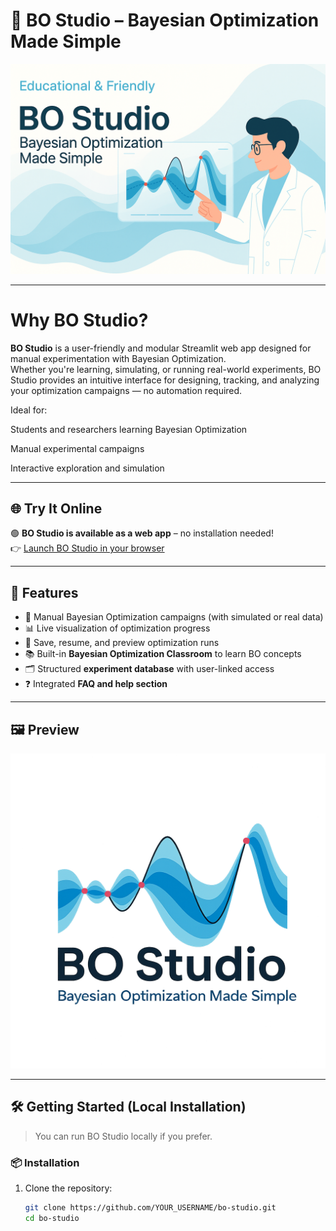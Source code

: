 # 🧪 BO Studio – Bayesian Optimization Made Simple

![BO Studio Logo](image3.png)

---
# Why BO Studio?

**BO Studio** is a user-friendly and modular Streamlit web app designed for manual experimentation with Bayesian Optimization.  
Whether you're learning, simulating, or running real-world experiments, BO Studio provides an intuitive interface for designing, tracking, and analyzing your optimization campaigns — no automation required.

Ideal for:

Students and researchers learning Bayesian Optimization

Manual experimental campaigns

Interactive exploration and simulation

---

## 🌐 Try It Online

🟢 **BO Studio is available as a web app** – no installation needed!  
👉 [Launch BO Studio in your browser](https://bo-studio.streamlit.app/)

---

## 🚀 Features

- 🧰 Manual Bayesian Optimization campaigns (with simulated or real data)
- 📊 Live visualization of optimization progress
- 💾 Save, resume, and preview optimization runs
- 📚 Built-in **Bayesian Optimization Classroom** to learn BO concepts
- 🗂️ Structured **experiment database** with user-linked access
- ❓ Integrated **FAQ and help section**

---

## 🖼️ Preview

![BO Studio Logo](assets/image.png)

---

## 🛠️ Getting Started (Local Installation)

> You can run BO Studio locally if you prefer.

### 📦 Installation

1. Clone the repository:
   ```bash
   git clone https://github.com/YOUR_USERNAME/bo-studio.git
   cd bo-studio
